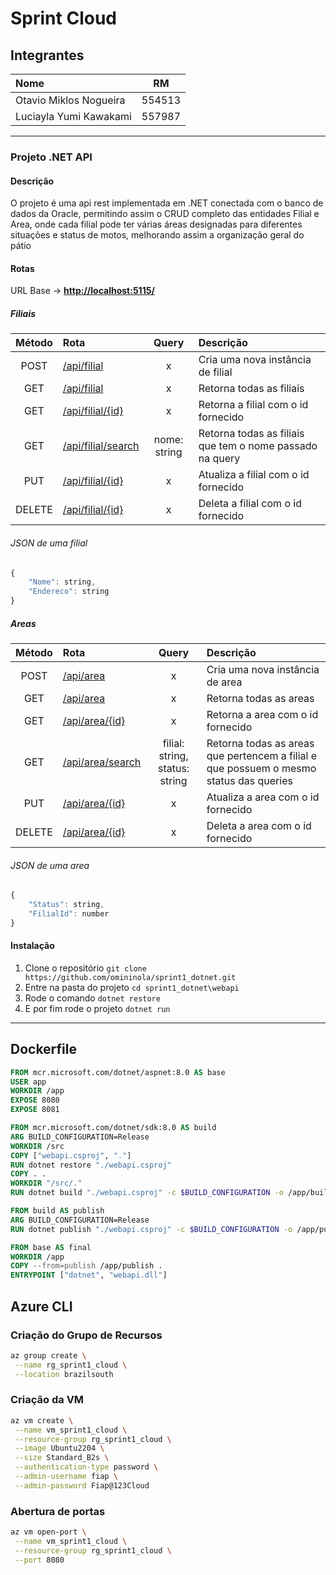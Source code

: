 # Sprint Cloud

## Integrantes

| Nome                   |   RM   |
| :--------------------- | :----: |
| Otavio Miklos Nogueira | 554513 |
| Luciayla Yumi Kawakami | 557987 |

---

### Projeto .NET API

#### Descrição

O projeto é uma api rest implementada em .NET conectada com o banco de dados da Oracle, permitindo assim o CRUD completo das entidades Filial e Area, onde cada filial pode ter várias áreas designadas para diferentes situações e status de motos, melhorando assim a organização geral do pátio

#### Rotas

URL Base -> **<http://localhost:5115/>**

##### Filiais

| Método | Rota                                                                |    Query     | Descrição                                                |
| :----: | :------------------------------------------------------------------ | :----------: | :------------------------------------------------------- |
|  POST  | [/api/filial](localhost:5115/api/filial)                            |      x       | Cria uma nova instância de filial                        |
|  GET   | [/api/filial](localhost:5115/api/filial)                            |      x       | Retorna todas as filiais                                 |
|  GET   | [/api/filial/{id}](localhost:5115/api/filial/1)                     |      x       | Retorna a filial com o id fornecido                      |
|  GET   | [/api/filial/search](localhost:5115/api/filial/search?nome=Filial1) | nome: string | Retorna todas as filiais que tem o nome passado na query |
|  PUT   | [/api/filial/{id}](localhost:5115/api/filial/1)                     |      x       | Atualiza a filial com o id fornecido                     |
| DELETE | [/api/filial/{id}](localhost:5115/api/filial/1)                     |      x       | Deleta a filial com o id fornecido                       |

###### JSON de uma filial

```javascript
{
    "Nome": string,
    "Endereco": string
}
```

##### Areas

| Método | Rota                                                                             |             Query              | Descrição                                                                              |
| :----: | :------------------------------------------------------------------------------- | :----------------------------: | :------------------------------------------------------------------------------------- |
|  POST  | [/api/area](localhost:5115/api/area)                                             |               x                | Cria uma nova instância de area                                                        |
|  GET   | [/api/area](localhost:5115/api/area)                                             |               x                | Retorna todas as areas                                                                 |
|  GET   | [/api/area/{id}](localhost:5115/api/area/1)                                      |               x                | Retorna a area com o id fornecido                                                      |
|  GET   | [/api/area/search](localhost:5115/api/area/search?filial=Osasco&status=Conserto) | filial: string, status: string | Retorna todas as areas que pertencem a filial e que possuem o mesmo status das queries |
|  PUT   | [/api/area/{id}](localhost:5115/api/area/1)                                      |               x                | Atualiza a area com o id fornecido                                                     |
| DELETE | [/api/area/{id}](localhost:5115/api/area/1)                                      |               x                | Deleta a area com o id fornecido                                                       |

###### JSON de uma area

```javascript
{
    "Status": string,
    "FilialId": number
}
```

#### Instalação

1. Clone o repositório `git clone https://github.com/omininola/sprint1_dotnet.git`
2. Entre na pasta do projeto `cd sprint1_dotnet\webapi`
3. Rode o comando `dotnet restore`
4. E por fim rode o projeto `dotnet run`

---

## Dockerfile

```Dockerfile
FROM mcr.microsoft.com/dotnet/aspnet:8.0 AS base
USER app
WORKDIR /app
EXPOSE 8080
EXPOSE 8081

FROM mcr.microsoft.com/dotnet/sdk:8.0 AS build
ARG BUILD_CONFIGURATION=Release
WORKDIR /src
COPY ["webapi.csproj", "."]
RUN dotnet restore "./webapi.csproj"
COPY . .
WORKDIR "/src/."
RUN dotnet build "./webapi.csproj" -c $BUILD_CONFIGURATION -o /app/build

FROM build AS publish
ARG BUILD_CONFIGURATION=Release
RUN dotnet publish "./webapi.csproj" -c $BUILD_CONFIGURATION -o /app/publish /p:UseAppHost=false

FROM base AS final
WORKDIR /app
COPY --from=publish /app/publish .
ENTRYPOINT ["dotnet", "webapi.dll"]
```

## Azure CLI

### Criação do Grupo de Recursos

```bash
az group create \
 --name rg_sprint1_cloud \
 --location brazilsouth
```

### Criação da VM

```bash
az vm create \
 --name vm_sprint1_cloud \
 --resource-group rg_sprint1_cloud \
 --image Ubuntu2204 \
 --size Standard_B2s \
 --authentication-type password \
 --admin-username fiap \
 --admin-password Fiap@123Cloud
```

### Abertura de portas

```bash
az vm open-port \
 --name vm_sprint1_cloud \
 --resource-group rg_sprint1_cloud \
 --port 8080
```

